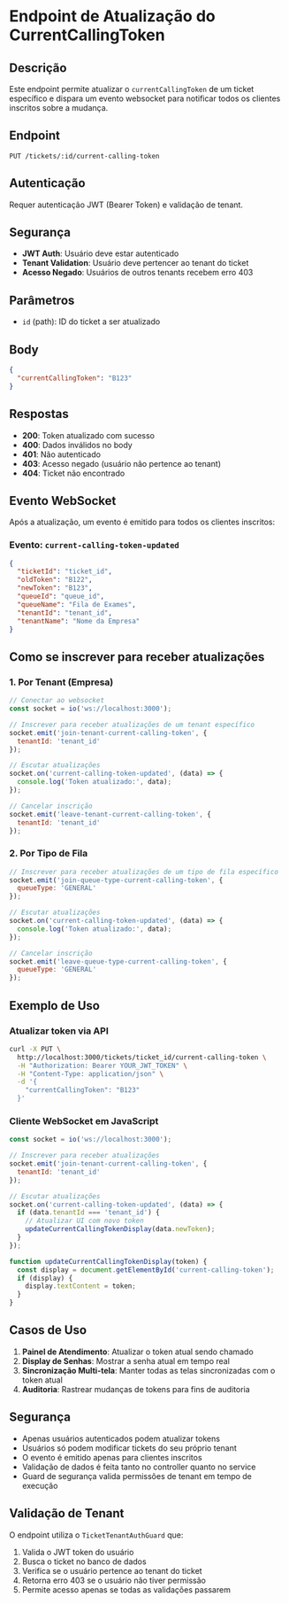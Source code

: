 # Endpoint de Atualização do CurrentCallingToken

## Descrição
Este endpoint permite atualizar o `currentCallingToken` de um ticket específico e dispara um evento websocket para notificar todos os clientes inscritos sobre a mudança.

## Endpoint
```
PUT /tickets/:id/current-calling-token
```

## Autenticação
Requer autenticação JWT (Bearer Token) e validação de tenant.

## Segurança
- **JWT Auth**: Usuário deve estar autenticado
- **Tenant Validation**: Usuário deve pertencer ao tenant do ticket
- **Acesso Negado**: Usuários de outros tenants recebem erro 403

## Parâmetros
- `id` (path): ID do ticket a ser atualizado

## Body
```json
{
  "currentCallingToken": "B123"
}
```

## Respostas
- **200**: Token atualizado com sucesso
- **400**: Dados inválidos no body
- **401**: Não autenticado
- **403**: Acesso negado (usuário não pertence ao tenant)
- **404**: Ticket não encontrado

## Evento WebSocket
Após a atualização, um evento é emitido para todos os clientes inscritos:

### Evento: `current-calling-token-updated`
```json
{
  "ticketId": "ticket_id",
  "oldToken": "B122",
  "newToken": "B123",
  "queueId": "queue_id",
  "queueName": "Fila de Exames",
  "tenantId": "tenant_id",
  "tenantName": "Nome da Empresa"
}
```

## Como se inscrever para receber atualizações

### 1. Por Tenant (Empresa)
```javascript
// Conectar ao websocket
const socket = io('ws://localhost:3000');

// Inscrever para receber atualizações de um tenant específico
socket.emit('join-tenant-current-calling-token', {
  tenantId: 'tenant_id'
});

// Escutar atualizações
socket.on('current-calling-token-updated', (data) => {
  console.log('Token atualizado:', data);
});

// Cancelar inscrição
socket.emit('leave-tenant-current-calling-token', {
  tenantId: 'tenant_id'
});
```

### 2. Por Tipo de Fila
```javascript
// Inscrever para receber atualizações de um tipo de fila específico
socket.emit('join-queue-type-current-calling-token', {
  queueType: 'GENERAL'
});

// Escutar atualizações
socket.on('current-calling-token-updated', (data) => {
  console.log('Token atualizado:', data);
});

// Cancelar inscrição
socket.emit('leave-queue-type-current-calling-token', {
  queueType: 'GENERAL'
});
```

## Exemplo de Uso

### Atualizar token via API
```bash
curl -X PUT \
  http://localhost:3000/tickets/ticket_id/current-calling-token \
  -H "Authorization: Bearer YOUR_JWT_TOKEN" \
  -H "Content-Type: application/json" \
  -d '{
    "currentCallingToken": "B123"
  }'
```

### Cliente WebSocket em JavaScript
```javascript
const socket = io('ws://localhost:3000');

// Inscrever para receber atualizações
socket.emit('join-tenant-current-calling-token', {
  tenantId: 'tenant_id'
});

// Escutar atualizações
socket.on('current-calling-token-updated', (data) => {
  if (data.tenantId === 'tenant_id') {
    // Atualizar UI com novo token
    updateCurrentCallingTokenDisplay(data.newToken);
  }
});

function updateCurrentCallingTokenDisplay(token) {
  const display = document.getElementById('current-calling-token');
  if (display) {
    display.textContent = token;
  }
}
```

## Casos de Uso
1. **Painel de Atendimento**: Atualizar o token atual sendo chamado
2. **Display de Senhas**: Mostrar a senha atual em tempo real
3. **Sincronização Multi-tela**: Manter todas as telas sincronizadas com o token atual
4. **Auditoria**: Rastrear mudanças de tokens para fins de auditoria

## Segurança
- Apenas usuários autenticados podem atualizar tokens
- Usuários só podem modificar tickets do seu próprio tenant
- O evento é emitido apenas para clientes inscritos
- Validação de dados é feita tanto no controller quanto no service
- Guard de segurança valida permissões de tenant em tempo de execução

## Validação de Tenant
O endpoint utiliza o `TicketTenantAuthGuard` que:
1. Valida o JWT token do usuário
2. Busca o ticket no banco de dados
3. Verifica se o usuário pertence ao tenant do ticket
4. Retorna erro 403 se o usuário não tiver permissão
5. Permite acesso apenas se todas as validações passarem
